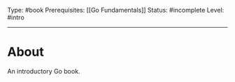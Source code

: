 Type: #book
Prerequisites: [[Go Fundamentals]]
Status: #incomplete 
Level: #intro 

----
# About

An introductory Go book.